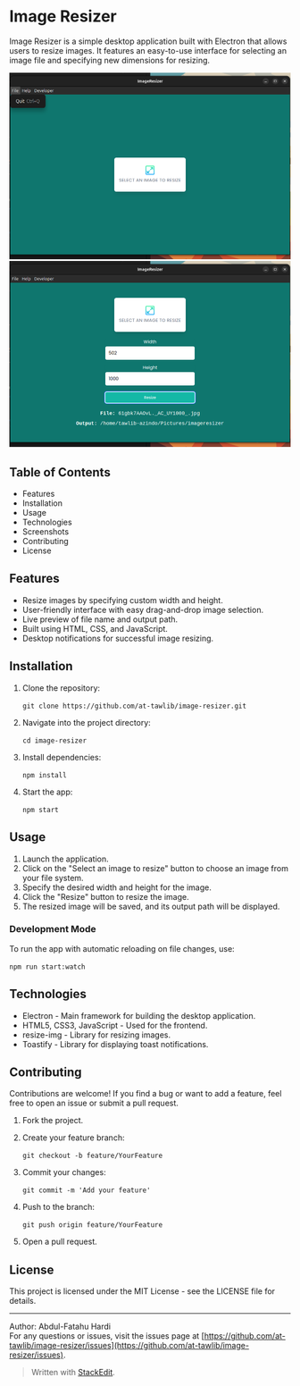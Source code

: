 # Image Resizer

Image Resizer is a simple desktop application built with Electron that allows users to resize images. It features an easy-to-use interface for selecting an image file and specifying new dimensions for resizing.

![Homepage](/assets/screenshots/homepage.png)
![Homepage](/assets/screenshots/convertpage.png)

## Table of Contents
-   Features
-   Installation
-   Usage
-   Technologies
-   Screenshots
-   Contributing
-   License

## Features

-   Resize images by specifying custom width and height.
-   User-friendly interface with easy drag-and-drop image selection.
-   Live preview of file name and output path.
-   Built using HTML, CSS, and JavaScript.
-   Desktop notifications for successful image resizing.

## Installation

1.  Clone the repository:
    
    `git clone https://github.com/at-tawlib/image-resizer.git`
    
2.  Navigate into the project directory:
    
    `cd image-resizer`
    
3.  Install dependencies:
    
    `npm install`
    
4.  Start the app:
    
    `npm start`
    

## Usage

1.  Launch the application.
2.  Click on the "Select an image to resize" button to choose an image from your file system.
3.  Specify the desired width and height for the image.
4.  Click the "Resize" button to resize the image.
5.  The resized image will be saved, and its output path will be displayed.

### Development Mode

To run the app with automatic reloading on file changes, use:

`npm run start:watch` 

## Technologies

-   Electron - Main framework for building the desktop application.
-   HTML5, CSS3, JavaScript - Used for the frontend.
-   resize-img - Library for resizing images.
-   Toastify - Library for displaying toast notifications.

## Contributing

Contributions are welcome! If you find a bug or want to add a feature, feel free to open an issue or submit a pull request.

1.  Fork the project.
    
2.  Create your feature branch:
    
    `git checkout -b feature/YourFeature`
    
3.  Commit your changes:
    
    `git commit -m 'Add your feature'`
    
4.  Push to the branch:
    
    `git push origin feature/YourFeature`
    
5.  Open a pull request.
    

## License

This project is licensed under the MIT License - see the LICENSE file for details.

----------

Author: Abdul-Fatahu Hardi  
For any questions or issues, visit the issues page at [https://github.com/at-tawlib/image-resizer/issues](https://github.com/at-tawlib/image-resizer/issues).


> Written with [StackEdit](https://stackedit.io/).